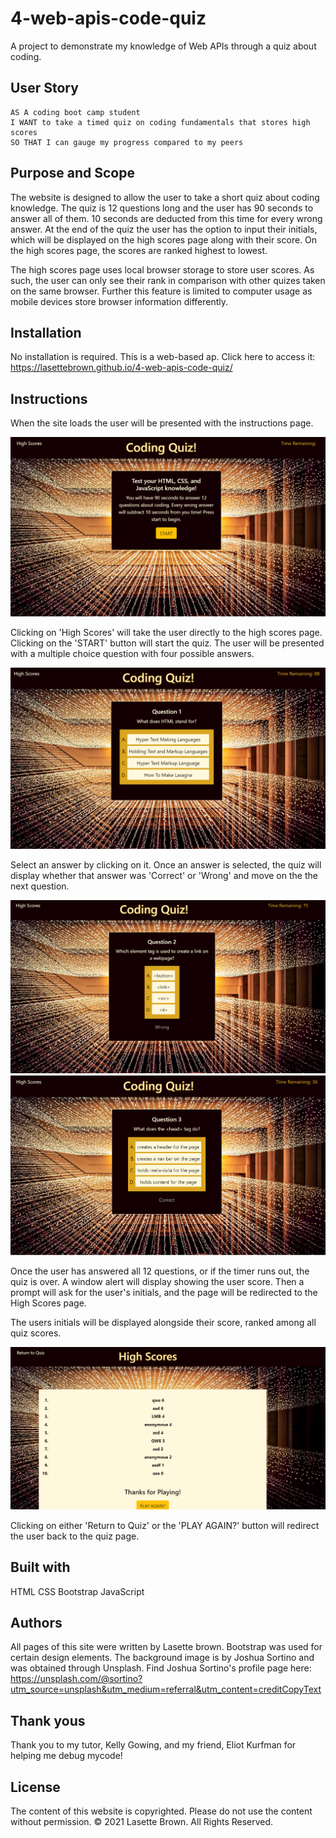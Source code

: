 # 4-web-apis-code-quiz

A project to demonstrate my knowledge of Web APIs through a quiz about coding.


## User Story

```
AS A coding boot camp student
I WANT to take a timed quiz on coding fundamentals that stores high scores
SO THAT I can gauge my progress compared to my peers
```
## Purpose and Scope

The website is designed to allow the user to take a short quiz about coding knowledge. The quiz is 12 questions long and the user has 90 seconds to answer all of them. 10 seconds are deducted from this time for every wrong answer. At the end of the quiz the user has the option to input their initials, which will be displayed on the high scores page along with their score. On the high scores page, the scores are ranked highest to lowest. 

The high scores page uses local browser storage to store user scores. As such, the user can only see their rank in comparison with other quizes taken on the same browser. Further this feature is limited to computer usage as mobile devices store browser information differently.


## Installation

No installation is required. This is a web-based ap. Click here to access it:
https://lasettebrown.github.io/4-web-apis-code-quiz/

## Instructions

When the site loads the user will be presented with the instructions page.

![Instructions page](./Assets/images/IntroPageCapture.PNG)

Clicking on 'High Scores' will take the user directly to the high scores page.
Clicking on the 'START' button will start the quiz. The user will be presented with a multiple choice question with four possible answers.

![Quiz page](./Assets/images/QuizPageCapture.PNG)

Select an answer by clicking on it. Once an answer is selected, the quiz will display whether that answer was 'Correct' or 'Wrong' and move on the the next question.

![Wrong Answer](./Assets/images/WrongAnswerCapture.PNG)
![Correct Answer](./Assets/images/CorrectAnswerCapture.PNG)

Once the user has answered all 12 questions, or if the timer runs out, the quiz is over. A window alert will display showing the user score. Then a prompt will ask for the user's initials, and the page will be redirected to the High Scores page.

The users initials will be displayed alongside their score, ranked among all quiz scores.

![High Scores](./Assets/images/HighScoresCapture.PNG)

Clicking on either 'Return to Quiz' or the 'PLAY AGAIN?' button will redirect the user back to the quiz page.

## Built with

HTML
CSS
Bootstrap
JavaScript

## Authors

All pages of this site were written by Lasette brown. Bootstrap was used for certain design elements. The background image is by Joshua Sortino and was obtained through Unsplash. Find Joshua Sortino's profile page here: https://unsplash.com/@sortino?utm_source=unsplash&utm_medium=referral&utm_content=creditCopyText


## Thank yous

Thank you to my tutor, Kelly Gowing, and my friend, Eliot Kurfman for helping me debug mycode!

## License

The content of this website is copyrighted. Please do not use the content without permission.
© 2021 Lasette Brown. All Rights Reserved.









